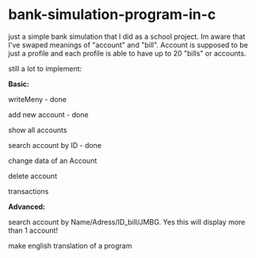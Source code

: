 # bank-simulation-program-in-c
just a simple bank simulation that I did as a school project.
Im aware that I've swaped meanings of "account" and "bill". Account is supposed to be just a profile and each profile is able to have up to
20 "bills" or accounts.

still a lot to implement:


**Basic:**

writeMeny - done

add new account - done

show all accounts

search account by ID - done

change data of an Account

delete account

transactions


**Advanced:**

search account by Name/Adress/ID_bill/JMBG.  Yes this will display more than 1 account!

make english translation of a program
